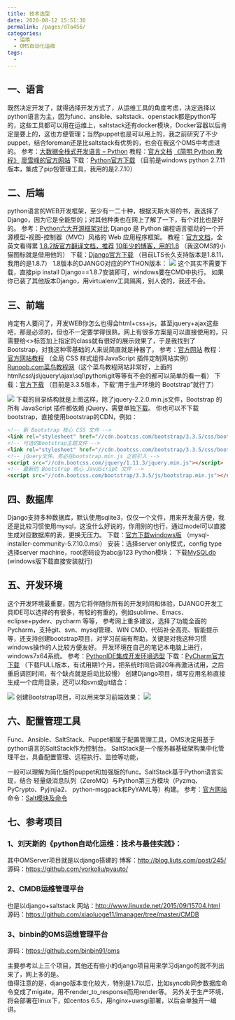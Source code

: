 ```yaml
---
title: 技术选型
date: 2020-08-12 15:51:30
permalink: /pages/d7a456/
categories: 
  - 运维
  - OMS自动化运维
tags: 
  - 
---
```


## 一、语言
既然决定开发了，就得选择开发方式了，从运维工具的角度考虑，决定选择以python语言为主，因为func、ansible、saltstack、openstack都是python写的，这些工具都可以用在运维上，saltstack还有docker模块，Docker容器以后肯定是要上的，这也方便管理；当然puppet也是可以用上的，我之前研究了不少puppet，结合foreman还是比saltstack有优势的，也会在我这个OMS中考虑进的。
参考：[大数据全栈式开发语言 – Python](http://www.unjeep.com/q/40905806.htm)
教程：[官方文档](https://docs.python.org/2/)    [《简明 Python 教程》](http://old.sebug.net/paper/python/)     [廖雪峰的官方网站](http://www.liaoxuefeng.com/wiki/001374738125095c955c1e6d8bb493182103fac9270762a000)
下载：[Python官方下载](https://www.python.org/downloads/) （目前是windows python 2.7.11版本，集成了pip包管理工具，我用的是2.7.10）

<!-- more -->

## 二、后端

python语言的WEB开发框架，至少有一二十种，根据天斯大哥的书，我选择了Django，因为它是全能型的；对其他种类也在网上了解了一下，有个对比也是好的。
参考：[Python六大开源框架对比](http://www.csdn.net/article/2013-08-08/2816494-6-pillars-of-python-assessment-of-best-python-web-frameworks)
    Django 是 Python 编程语言驱动的一个开源模型-视图-控制器（MVC）风格的 Web 应用程序框架。
教程：[官方文档](https://docs.djangoproject.com/en/1.8/)，全英文看得累
      [1.8.2版官方翻译文档，推荐](http://python.usyiyi.cn/django/index.html)
      [10年少的博客，用的1.8](http://10ns.top/blog/django/understanding.html) （我这OMS的小猫图标就是借用他的）
下载：[Django官方下载](https://www.djangoproject.com/download/)  （目前LTS长久支持版本是1.8.11，我用的是1.8.7）
     1.8版本的DJANGO对应的PYTHON版本：
    ![](https://s5.51cto.com/wyfs02/M00/7D/FA/wKioL1b0qmvCkUt1AAAZZaLgjEI015.png)
    这个其实不需要下载，直接pip install Django==1.8.7安装即可，windows要在CMD中执行。
    如果你已装了其他版本Django，用virtualenv工具隔离，别人说的，我还不会。

## 三、前端
肯定有人要问了，开发WEB你怎么也得会html+css+js，甚至jquery+ajax这些吧，那是必须的，但也不一定要学得很熟，网上有很多方案是可以直接使用的，只需要给<>标签加上指定的class就有很好的展示效果了，于是我找到了Bootstrap，对我这种零基础的人来说简直就是神器了。
参考：[官方网站](http://www.bootcss.com/)
教程：[官方网站教程](http://v3.bootcss.com/css/) （全局 CSS 样式组件JavaScript 插件定制网站实例）
     [Runoob.com菜鸟教程网](http://www.runoob.com/bootstrap/bootstrap-tutorial.html)（这个菜鸟教程网站非常好，上面的html\css\js\jquery\ajax\sql\python\git等等有不会的都可以简单的看一看）
下载：[官方下载](http://v3.bootcss.com/getting-started/#download) （目前是3.3.5版本，下载“用于生产环境的 Bootstrap”就行了）

![](https://s5.51cto.com/wyfs02/M01/7D/FB/wKioL1b0s3bRxTU1AAAkCocyfZE391.png)
    下载的目录结构就是上图这样，除了jquery-2.2.0.min.js文件，Bootstrap 的所有 JavaScript 插件都依赖 jQuery，需要单独[下载](http://code.jquery.com/jquery-2.2.0.min.js)。
    你也可以不下载bootstrap，直接使用bootstrap的CDN，例如：
```html
<!-- 新 Bootstrap 核心 CSS 文件 -->
<link rel="stylesheet" href="//cdn.bootcss.com/bootstrap/3.3.5/css/bootstrap.min.css">
<!-- 可选的Bootstrap主题文件 -->
<link rel="stylesheet" href="//cdn.bootcss.com/bootstrap/3.3.5/css/bootstrap-theme.min.css">
<!-- jQuery文件。务必在bootstrap.min.js 之前引入 -->
<script src="//cdn.bootcss.com/jquery/1.11.3/jquery.min.js"></script>
<!-- 最新的 Bootstrap 核心 JavaScript 文件 -->
<script src="//cdn.bootcss.com/bootstrap/3.3.5/js/bootstrap.min.js"></script>
```

## 四、数据库
Django支持多种数据库，默认使用sqlite3，仅仅一个文件，用来开发最方便，我还是比较习惯使用mysql，这没什么好说的，你用别的也行，通过model可以直接生成对应数据库的表，更换无压力。
下载：[官方下载windows版](http://www.mysql.com/why-mysql/windows/) （mysql-installer-community-5.7.10.0.msi）
安装：选择server only模式，config type选择server machine，root密码设为abc@123
Python模块： 下载[MySQLdb](https://sourceforge.net/projects/mysql-python/files/mysql-python/1.2.3/) (windows版下载直接安装就行)


## 五、开发环境
这个开发环境最重要，因为它将伴随你所有的开发时间和体验，DJANGO开发工具IDE可以选择的有很多，有轻的有重的，例如sublime、Emacs、eclipse+pydev、pycharm 等等， 参考网上重多建议，选择了功能全面的Pycharm，支持git、svn、mysql管理、WIN CMD、代码补全高亮、智能提示等，还支持创建bootstrap项目，对学习前端有帮助，关键是对我这种习惯windows操作的人比较方便友好。
开发环境在自己的笔记本电脑上进行，windows7x64系统。
参考：[PythonIDE集成开发环境选型](https://wiki.python.org/moin/IntegratedDevelopmentEnvironments)
下载：[PyCharm官方下载](http://www.jetbrains.com/pycharm/download/#section=windows) （下载FULL版本，有试用期1个月，把系统时间后调20年再激活试用，之后重启调回时间，有个缺点就是启动比较慢）
创建Django项目，填写应用名称直接生成一个应用目录，还可以和svn或git结合：

![](https://s2.51cto.com/wyfs02/M01/7D/FC/wKioL1b0tXDiUKpIAACtXqMjQxE376.png)
    创建Bootstrap项目，可以用来学习前端效果：
![](https://s2.51cto.com/wyfs02/M01/7D/FC/wKioL1b0tNjzpP6RAACy_zjDRMw920.png)

## 六、配置管理工具
Func、Ansible、SaltStack、Puppet都属于配置管理工具，OMS决定用基于python语言的SaltStack作为控制台。
SaltStack是一个服务器基础架构集中化管理平台，具备配置管理、远程执行、监控等功能，

一般可以理解为简化版的puppet和加强版的func。SaltStack基于Python语言实现，结合
轻量级消息队列（ZeroMQ）与Python第三方模块（Pyzmq、PyCrypto、Pyjinjia2、
python-msgpack和PyYAML等）构建。
    参考：[官方网站](http://saltstack.com/)
    命令：[Salt模块及命令](https://docs.saltstack.com/en/latest/ref/modules/all/index.html)

## 七、参考项目
### 1、刘天斯的《python自动化运维：技术与最佳实践》：
其中OMServer项目就是以django搭建的
博客：http://blog.liuts.com/post/245/
源码：https://github.com/yorkoliu/pyauto/

### 2、CMDB运维管理平台
也是以django+saltstack
网站：http://www.linuxde.net/2015/09/15704.html
源码：https://github.com/xiaoluoge11/lmanager/tree/master/CMDB

### 3、binbin的OMS运维管理平台
源码：https://github.com/binbin91/oms

主要参考以上三个项目，其他还有些小的django项目用来学习django的就不列出来了，网上多的是。    
值得注意的是，django版本变化较大，特别是1.7以后，比如syncdb同步数据库命令变成了migate，用不render_to_response而用render等。
另外关于生产环境，将会部署在linux下，如centos 6.5，用nginx+uwsgi部署，以后会单独开一编讲。